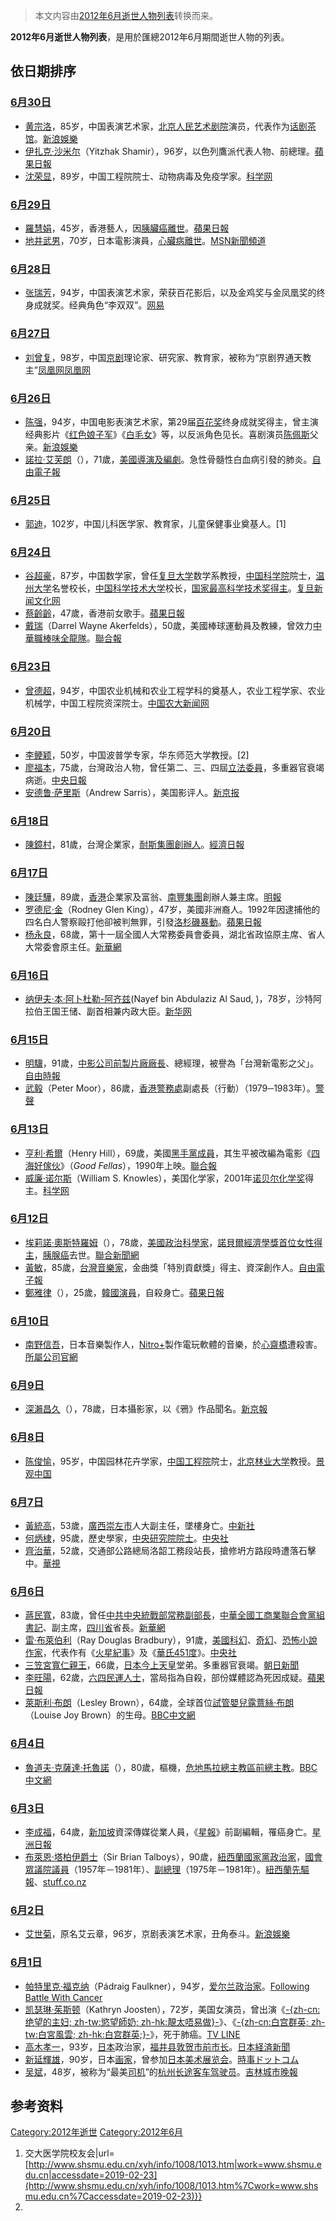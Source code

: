 > 本文内容由[2012年6月逝世人物列表](https://zh.wikipedia.org/wiki/2012年6月逝世人物列表)转换而来。


<center>

</center>

**2012年6月逝世人物列表**，是用於匯總2012年6月期間逝世人物的列表。

## 依日期排序

### [6月30日](../Page/6月30日.md "wikilink")

  - [黄宗洛](https://zh.wikipedia.org/wiki/黄宗洛 "wikilink")，85岁，中国表演艺术家，[北京人民艺术剧院](../Page/北京人民艺术剧院.md "wikilink")演员，代表作为[话剧](https://zh.wikipedia.org/wiki/话剧 "wikilink")[茶馆](../Page/茶馆.md "wikilink")。[新浪娛樂](http://ent.sina.com.cn/j/2012-06-30/16593672500.shtml)
  - [伊扎克·沙米尔](https://zh.wikipedia.org/wiki/伊扎克·沙米尔 "wikilink")（Yitzhak Shamir），96岁，以色列鷹派代表人物、前總理。[蘋果日報](http://hk.apple.nextmedia.com/international/art/20120702/16476466)
  - [沈荣显](https://zh.wikipedia.org/wiki/沈荣显 "wikilink")，89岁，中国工程院院士、动物病毒及免疫学家。[科学网](http://news.sciencenet.cn/htmlnews/2012/7/266350.shtm)

### [6月29日](../Page/6月29日.md "wikilink")

  - [羅慧娟](../Page/羅慧娟.md "wikilink")，45岁，香港藝人，因[胰臟癌離世](https://zh.wikipedia.org/wiki/胰臟癌 "wikilink")。[蘋果日報](http://hk.apple.nextmedia.com/entertainment/first/20120701/16474067)
  - [地井武男](../Page/地井武男.md "wikilink")，70岁，日本電影演員，[心臟病離世](https://zh.wikipedia.org/wiki/心臟病 "wikilink")。[MSN新聞頻道](https://web.archive.org/web/20120630191021/http://news.msn.com.tw/news2717534.aspx)

### [6月28日](../Page/6月28日.md "wikilink")

  - [张瑞芳](https://zh.wikipedia.org/wiki/张瑞芳 "wikilink")，94岁，中国表演艺术家，荣获百花影后，以及金鸡奖与金凤凰奖的终身成就奖。经典角色“李双双”。[网易](http://ent.163.com/12/0628/23/854F090G00031H2L.html)

### [6月27日](../Page/6月27日.md "wikilink")

  - [刘曾复](https://zh.wikipedia.org/wiki/刘曾复 "wikilink")，98岁，中国[京剧](../Page/京剧.md "wikilink")理论家、研究家、教育家，被称为“京剧界通天教主”[凤凰网](http://news.ifeng.com/mainland/detail_2012_06/27/15598667_0.shtml)[凤凰网](http://news.ifeng.com/mainland/detail_2012_06/29/15639489_0.shtml)

### [6月26日](../Page/6月26日.md "wikilink")

  - [陈强](../Page/陈强_\(演员\).md "wikilink")，94岁，中国电影表演艺术家，第29届[百花奖](../Page/百花奖.md "wikilink")终身成就奖得主，曾主演经典影片《[红色娘子军](../Page/红色娘子军.md "wikilink")》《[白毛女](../Page/白毛女.md "wikilink")》等，以反派角色见长。喜剧演员[陈佩斯](../Page/陈佩斯.md "wikilink")父亲。[新浪娛樂](http://ent.sina.com.cn/m/c/2012-06-26/23163668906.shtml)
  - [諾拉·艾芙朗](https://zh.wikipedia.org/wiki/諾拉·艾芙朗 "wikilink")（），71歲，[美國導演及編劇](https://zh.wikipedia.org/wiki/美國 "wikilink")。急性骨髓性白血病引發的肺炎。[自由電子報](http://iservice.libertytimes.com.tw/liveNews/news.php?no=658994)

### [6月25日](../Page/6月25日.md "wikilink")

  - [郭迪](https://zh.wikipedia.org/wiki/郭迪 "wikilink")，102岁，中国儿科医学家、教育家，儿童保健事业奠基人。\[1\]

### [6月24日](../Page/6月24日.md "wikilink")

  - [谷超豪](../Page/谷超豪.md "wikilink")，87岁，中国数学家，曾任[复旦大学](../Page/复旦大学.md "wikilink")数学系教授，[中国科学院](../Page/中国科学院.md "wikilink")院士，[温州大学](../Page/温州大学.md "wikilink")名誉校长，[中国科学技术大学](../Page/中国科学技术大学.md "wikilink")校长，[国家最高科学技术奖得主](https://zh.wikipedia.org/wiki/国家最高科学技术奖 "wikilink")。[复旦新闻文化网](https://web.archive.org/web/20120628013024/http://fudan.edu.cn/fudannews/2012/0624/31104.html)
  - [蔡齡齡](../Page/蔡齡齡.md "wikilink")，47歲，香港前女歌手。[蘋果日報](http://hk.apple.nextmedia.com/news/art/20120625/16456601)
  - [戴瑞](https://zh.wikipedia.org/wiki/戴瑞 "wikilink")（Darrel Wayne Akerfelds），50歲，美國棒球運動員及教練，曾效力[中華職棒](https://zh.wikipedia.org/wiki/中華職棒 "wikilink")[味全龍隊](https://zh.wikipedia.org/wiki/味全龍隊 "wikilink")。[聯合報](http://udn.com/NEWS/SPORTS/SPO2/7186472.shtml)

### [6月23日](../Page/6月23日.md "wikilink")

  - [曾德超](https://zh.wikipedia.org/wiki/曾德超 "wikilink")，94岁，中国农业机械和农业工程学科的奠基人，农业工程学家、农业机械学，中国工程院资深院士。[中国农大新闻网](https://web.archive.org/web/20120704053718/http://news.cau.edu.cn/show.php?id=0000046116)

### [6月20日](../Page/6月20日.md "wikilink")

  - [李鲠颖](https://zh.wikipedia.org/wiki/李鲠颖 "wikilink")，50岁，中国波普学专家，华东师范大学教授。\[2\]
  - [廖福本](../Page/廖福本.md "wikilink")，75歲，台灣政治人物，曾任第二、三、四屆[立法委員](https://zh.wikipedia.org/wiki/立法委員 "wikilink")，多重器官衰竭病逝。[中央日報](https://web.archive.org/web/20160304091234/http://www.cdnews.com.tw/cdnews_site/docDetail.jsp?coluid=108&docid=101946735)
  - [安德鲁·萨里斯](../Page/安德鲁·萨里斯.md "wikilink")（Andrew Sarris），美国影评人。[新京报](http://www.bjnews.com.cn/ent/2012/06/25/206408.html)

### [6月18日](../Page/6月18日.md "wikilink")

  - [陳鏡村](https://zh.wikipedia.org/wiki/陳鏡村 "wikilink")，81歲，台灣企業家，[耐斯集團創辦人](https://zh.wikipedia.org/wiki/耐斯集團 "wikilink")。[經濟日報](https://web.archive.org/web/20120622023644/http://udn.com/NEWS/FINANCE/FIN9/7168720.shtml)

### [6月17日](../Page/6月17日.md "wikilink")

  - [陳廷驊](../Page/陳廷驊.md "wikilink")，89歲，[香港](../Page/香港.md "wikilink")企業家及富翁、[南豐集團](../Page/南豐集團.md "wikilink")創辦人兼主席。[明報](https://web.archive.org/web/20120620000442/http://hk.news.yahoo.com/%E5%8D%97%E8%B1%90%E9%9B%86%E5%9C%98%E5%89%B5%E8%BE%A6%E4%BA%BA%E9%99%B3%E5%BB%B7%E9%A9%8A%E7%97%85%E9%80%9D-094013331.html)
  - [罗德尼·金](../Page/罗德尼·金.md "wikilink")（Rodney Glen King），47岁，美國非洲裔人。1992年因逮捕他的四名白人警察毆打他卻被判無罪，引發[洛杉磯暴動](../Page/1992年洛杉磯暴動.md "wikilink")。[蘋果日報](http://hk.apple.nextmedia.com/international/art/20120619/16438688)
  - [杨永良](../Page/杨永良.md "wikilink")，68歲，第十一屆全國人大常務委員會委員，湖北省政協原主席、省人大常委會原主任。[新華網](http://news.xinhuanet.com/local/2012-07/20/c_112488789.htm)

### [6月16日](../Page/6月16日.md "wikilink")

  - [纳伊夫·本·阿卜杜勒-阿齐兹](https://zh.wikipedia.org/wiki/纳伊夫·本·阿卜杜勒-阿齐兹 "wikilink")(Nayef bin Abdulaziz Al Saud, )，78岁，沙特阿拉伯王国王储、副首相兼内政大臣。[新华网](http://news.xinhuanet.com/world/2012-06/16/c_112231427.htm)

### [6月15日](../Page/6月15日.md "wikilink")

  - [明驥](../Page/明驥.md "wikilink")，91歲，[中影公司前製片廠廠長](https://zh.wikipedia.org/wiki/中影公司 "wikilink")、總經理，被譽為「台灣新電影之父」。[自由時報](https://web.archive.org/web/20120616165208/http://libertytimes.com.tw/2012/new/jun/16/today-life14.htm)
  - [武毅](https://zh.wikipedia.org/wiki/武毅 "wikilink")（Peter Moor），86歲，[香港警務處](../Page/香港警務處.md "wikilink")副處長（行動）（1979─1983年）。[警聲](http://www.police.gov.hk/offbeat/970/chi/n03.htm)

### [6月13日](../Page/6月13日.md "wikilink")

  - [亨利·希爾](../Page/亨利·希爾.md "wikilink")（Henry Hill），69歲，美國[黑手黨成員](https://zh.wikipedia.org/wiki/黑手黨 "wikilink")，其生平被改編為電影《[四海好傢伙](https://zh.wikipedia.org/wiki/四海好傢伙 "wikilink")》（*Good Fellas*），1990年上映。[聯合報](https://web.archive.org/web/20120617073431/http://udn.com/NEWS/ENTERTAINMENT/ENT3/7162264.shtml#ixzz1xyf4rwIW)
  - [威廉·诺尔斯](https://zh.wikipedia.org/wiki/威廉·诺尔斯 "wikilink")（William S. Knowles），美国化学家，2001年[诺贝尔化学奖](../Page/诺贝尔化学奖.md "wikilink")得主。[科学网](http://news.sciencenet.cn/htmlnews/2012/6/265866.shtm)

### [6月12日](../Page/6月12日.md "wikilink")

  - [埃莉諾·奧斯特羅姆](https://zh.wikipedia.org/wiki/埃莉諾·奧斯特羅姆 "wikilink")（），78歲，[美國](https://zh.wikipedia.org/wiki/美國 "wikilink")[政治](../Page/政治.md "wikilink")[科學家](https://zh.wikipedia.org/wiki/科學家 "wikilink")，[諾貝爾經濟學獎首位女性得主](https://zh.wikipedia.org/wiki/諾貝爾經濟學獎 "wikilink")，[胰腺癌](../Page/胰腺癌.md "wikilink")去世。[聯合新聞網](http://udn.com/NEWS/WORLD/WOR2/7156490.shtml)
  - [黃敏](https://zh.wikipedia.org/wiki/黃敏 "wikilink")，85歲，[台灣](https://zh.wikipedia.org/wiki/台灣 "wikilink")[音樂家](https://zh.wikipedia.org/wiki/音樂家 "wikilink")，金曲獎「特別貢獻獎」得主、資深創作人。[自由電子報](http://www.libertytimes.com.tw/2012/new/jun/16/today-show6.htm?Slots=Show)
  - [鄭雅律](https://zh.wikipedia.org/wiki/鄭雅律 "wikilink")（），25歲，[韓國演員](https://zh.wikipedia.org/wiki/韓國 "wikilink")，自殺身亡。[蘋果日報](http://www.appledaily.com.tw/appledaily/article/entertainment/20120615/34301592/)

### [6月10日](../Page/6月10日.md "wikilink")

  - [南野信吾](https://zh.wikipedia.org/wiki/南野信吾 "wikilink")，日本音樂製作人，[Nitro+](../Page/Nitro+.md "wikilink")製作電玩軟體的音樂，於[心齋橋](../Page/心齋橋.md "wikilink")遭殺害。[所屬公司官網](http://www.georide.jp/)

### [6月9日](../Page/6月9日.md "wikilink")

  - [深瀨昌久](https://zh.wikipedia.org/wiki/深瀨昌久 "wikilink")（），78歲，日本攝影家，以《鴉》作品聞名。[新京報](http://epaper.bjnews.com.cn/html/2012-06/15/content_347396.htm)

### [6月8日](../Page/6月8日.md "wikilink")

  - [陈俊愉](../Page/陈俊愉.md "wikilink")，95岁，中国园林花卉学家，[中国工程院](../Page/中国工程院.md "wikilink")院士，[北京林业大学](../Page/北京林业大学.md "wikilink")教授。[景观中国](https://archive.is/20130426212845/http://www.landscapecn.com/News/info/2012/973255.html)

### [6月7日](../Page/6月7日.md "wikilink")

  - [黃統高](https://zh.wikipedia.org/wiki/黃統高 "wikilink")，53歲，[廣西](https://zh.wikipedia.org/wiki/廣西 "wikilink")[崇左市](../Page/崇左市.md "wikilink")人大副主任，墜樓身亡。[中新社](http://www.chinanews.com/sh/2012/06-07/3947014.shtml)
  - [何炳棣](../Page/何炳棣.md "wikilink")，95歲，歷史學家，[中央研究院院士](https://zh.wikipedia.org/wiki/中央研究院 "wikilink")。[中央社](http://tw.news.yahoo.com/何炳棣與世長辭-享壽95歲-114511255.html)
  - [齊治華](https://zh.wikipedia.org/wiki/齊治華 "wikilink")，52歲，交通部公路總局洛韶工務段站長，搶修坍方路段時遭落石擊中。[華視](https://web.archive.org/web/20160310030055/http://news.cts.com.tw/cna/life/201206/201206151026993.html)

### [6月6日](../Page/6月6日.md "wikilink")

  - [蔣民寬](https://zh.wikipedia.org/wiki/蔣民寬 "wikilink")，83歲，曾任[中共中央統戰部常務副部長](https://zh.wikipedia.org/wiki/中共中央統戰部 "wikilink")，[中華全國工商業聯合會黨組書記](https://zh.wikipedia.org/wiki/中華全國工商業聯合會 "wikilink")、副主席，[四川省](../Page/四川省.md "wikilink")省長。[新華網](http://news.xinhuanet.com/politics/2012-06/14/c_112218296.htm)
  - [雷·布萊伯利](../Page/雷·布萊伯利.md "wikilink")（Ray Douglas Bradbury），91歲，[美國](https://zh.wikipedia.org/wiki/美國 "wikilink")[科幻](https://zh.wikipedia.org/wiki/科幻 "wikilink")、[奇幻](https://zh.wikipedia.org/wiki/奇幻 "wikilink")、[恐怖小說](../Page/恐怖小說.md "wikilink")[作家](https://zh.wikipedia.org/wiki/作家 "wikilink")，代表作有《[火星紀事](../Page/火星紀事.md "wikilink")》及《[華氏451度](../Page/華氏451度.md "wikilink")》。[中央社](https://web.archive.org/web/20120608042613/http://www.cna.com.tw/News/aOPL/201206070122.aspx)
  - [三笠宮](../Page/三笠宮.md "wikilink")[寬仁親王](../Page/寬仁親王.md "wikilink")，66歲，[日本](../Page/日本.md "wikilink")[今上天皇](../Page/今上天皇.md "wikilink")堂弟。多重器官衰竭。[朝日新聞](https://web.archive.org/web/20160304104147/http://asahichinese.com/article/news/AJ201206060099)
  - [李旺陽](https://zh.wikipedia.org/wiki/李旺陽 "wikilink")，62歲，[六四民運人士](https://zh.wikipedia.org/wiki/六四天安門事件 "wikilink")，當局指為自殺，部份媒體認為死因成疑。[蘋果日報](http://hk.apple.nextmedia.com/news/first/20120607/16404637)
  - [萊斯利·布朗](https://zh.wikipedia.org/wiki/萊斯利·布朗 "wikilink")（Lesley Brown），64歲，全球首位[試管嬰兒](https://zh.wikipedia.org/wiki/試管嬰兒 "wikilink")[露薏絲·布朗](../Page/露薏絲·布朗.md "wikilink")（Louise Joy Brown）的生母。[BBC中文網](http://www.bbc.co.uk/zhongwen/trad/rolling_news/2012/06/120620_rolling_test_tube.shtml)

### [6月4日](../Page/6月4日.md "wikilink")

  - [魯道夫·克薩達·托魯諾](../Page/魯道夫·克薩達·托魯諾.md "wikilink")（），80歲，樞機，[危地馬拉總主教區前總主教](https://zh.wikipedia.org/wiki/危地馬拉總主教區 "wikilink")。[BBC中文網](http://www.bbc.co.uk/zhongwen/trad/rolling_news/2012/06/120605_rolling_guatemala_archbishop_died.shtml)

### [6月3日](../Page/6月3日.md "wikilink")

  - [李成福](https://zh.wikipedia.org/wiki/李成福 "wikilink")，64歲，[新加坡](../Page/新加坡.md "wikilink")資深傳媒從業人員，《[星報](https://zh.wikipedia.org/wiki/星報 "wikilink")》前副編輯，罹癌身亡。[星洲日報](http://www.sinchew.com.my/node/249639?tid=1)
  - [布萊恩·塔柏伊爵士](https://zh.wikipedia.org/wiki/布萊恩·塔柏伊 "wikilink")（Sir Brian Talboys），90歲，[紐西蘭](https://zh.wikipedia.org/wiki/紐西蘭 "wikilink")[國家黨](https://zh.wikipedia.org/wiki/紐西蘭國家黨 "wikilink")[政治家](../Page/政治家.md "wikilink")，[國會](https://zh.wikipedia.org/wiki/紐西蘭國會 "wikilink")[眾議院議員](../Page/紐西蘭眾議院.md "wikilink")（1957年－1981年）、[副總理](https://zh.wikipedia.org/wiki/紐西蘭副總理 "wikilink")（1975年－1981年）。[紐西蘭先驅報](http://www.nzherald.co.nz/nz/news/article.cfm?c_id=1&objectid=10810672)、[stuff.co.nz](http://www.stuff.co.nz/national/7038626/Former-Deputy-PM-Sir-Brian-Talboys-dies)

### [6月2日](../Page/6月2日.md "wikilink")

  - [艾世菊](https://zh.wikipedia.org/wiki/艾世菊 "wikilink")，原名艾云章，96岁，京剧表演艺术家，丑角泰斗。[新浪娛樂](http://ent.sina.com.cn/j/2012-06-02/22553647281.shtml)

### [6月1日](../Page/6月1日.md "wikilink")

  - [帕特里克·福克纳](https://zh.wikipedia.org/wiki/帕特里克·福克纳 "wikilink")（Pádraig Faulkner），94岁，[爱尔兰](../Page/爱尔兰.md "wikilink")[政治家](../Page/政治家.md "wikilink")。[Following Battle With Cancer](http://www.rte.ie/news/2012/0601/former-ceann-comhairle-padraig-faulkner-dies.html)
  - [凯瑟琳·茱斯顿](https://zh.wikipedia.org/wiki/凯瑟琳·茱斯顿 "wikilink")（Kathryn Joosten），72岁，美国女演员，曾出演《[-{zh-cn:绝望的主妇; zh-tw:慾望師奶; zh-hk:靚太唔易做}-](../Page/绝望的主妇.md "wikilink")》、《[-{zh-cn:白宫群英; zh-tw:白宮風雲; zh-hk:白宫群英;}-](../Page/白宫群英.md "wikilink")》，死于肺癌。[TV LINE](http://tvline.com/2012/06/02/kathryn-joosten-desperate-housewives-dies-lung-cancer/)
  - [高木孝一](https://zh.wikipedia.org/wiki/高木孝一 "wikilink")，93岁，[日本](../Page/日本.md "wikilink")政治家，[福井县](https://zh.wikipedia.org/wiki/福井县 "wikilink")[敦贺市前](https://zh.wikipedia.org/wiki/敦贺市 "wikilink")[市长](../Page/市长.md "wikilink")。[日本経済新聞](http://www.nikkei.com/article/DGXNASDG0105V_R00C12A6CC1000/)
  - [新延輝雄](https://zh.wikipedia.org/wiki/新延輝雄 "wikilink")，90岁，日本[画家](https://zh.wikipedia.org/wiki/画家 "wikilink")，曾参加[日本美术展览会](https://zh.wikipedia.org/wiki/日本美术展览会 "wikilink")。[時事ドットコム](https://archive.is/20120905013346/http://www.jiji.com/jc/c?g=obt_30&k=2012060200275)
  - [吴斌](https://zh.wikipedia.org/wiki/吴斌_\(杭州\) "wikilink")，48岁，被称为“最美[司机](https://zh.wikipedia.org/wiki/司机 "wikilink")”的[杭州长途客车驾驶员](https://zh.wikipedia.org/wiki/杭州 "wikilink")。[吉林城市晚報](https://web.archive.org/web/20160304092703/http://cswbszb.chinajilin.com.cn/html/2012-06/03/content_809611.htm)

## 参考资料

[Category:2012年逝世](https://zh.wikipedia.org/wiki/Category:2012年逝世 "wikilink") [Category:2012年6月](https://zh.wikipedia.org/wiki/Category:2012年6月 "wikilink")

1.  交大医学院校友会|url=[http://www.shsmu.edu.cn/xyh/info/1008/1013.htm|work=www.shsmu.edu.cn|accessdate=2019-02-23](http://www.shsmu.edu.cn/xyh/info/1008/1013.htm%7Cwork=www.shsmu.edu.cn%7Caccessdate=2019-02-23)}}
2.